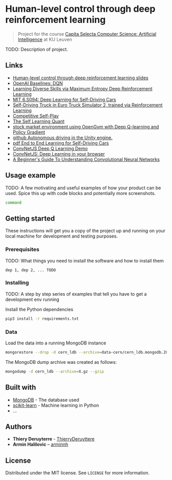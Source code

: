 #  Human-level control through deep reinforcement learning
> Project for the course [Capita Selecta Computer Science: Artificial Intelligence](https://onderwijsaanbod.kuleuven.be/syllabi/e/H05N0AE.htm#activetab=doelstellingen_idm1514848) at KU Leuven

TODO: Description of project.

## Links
- [Human-level control through deep reinforcement learning slides](http://www.teach.cs.toronto.edu/~csc2542h/fall/material/csc2542f16_dqn.pdf)
- [OpenAI Baselines: DQN](https://blog.openai.com/openai-baselines-dqn/)
- [Learning Diverse Skills via Maximum Entropy Deep Reinforcement Learning](http://bair.berkeley.edu/blog/2017/10/06/soft-q-learning/)
- [MIT 6.S094: Deep Learning for Self-Driving Cars](http://selfdrivingcars.mit.edu/deeptraffic/)
- [Self-Driving Truck in Euro Truck Simulator 2, trained via Reinforcement Learning](https://github.com/aleju/self-driving-truck)
- [Competitive Self-Play](https://blog.openai.com/competitive-self-play/)
- [The Self Learning Quant](https://hackernoon.com/the-self-learning-quant-d3329fcc9915)
- [stock market environment using OpenGym with Deep Q-learning and Policy Gradient](https://github.com/kh-kim/stock_market_reinforcement_learning)
- [github Autonomous driving in the Unity engine.](https://github.com/alexhagiopol/end-to-end-deep-learning)
- [pdf End to End Learning for Self-Driving Cars](https://arxiv.org/pdf/1604.07316.pdf)
- [ConvNetJS Deep Q Learning Demo](http://cs.stanford.edu/people/karpathy/convnetjs/demo/rldemo.html)
- [ConvNetJS: Deep Learning in your browser](http://cs.stanford.edu/people/karpathy/convnetjs/docs.html)
- [A Beginner's Guide To Understanding Convolutional Neural Networks](https://adeshpande3.github.io/adeshpande3.github.io/A-Beginner's-Guide-To-Understanding-Convolutional-Neural-Networks/)
<!-- ![](header.png) -->

<!--
## Installation

OS X & Linux:

```sh
command
```
-->

## Usage example

TODO: A few motivating and useful examples of how your product can be used. Spice this up with code blocks and potentially more screenshots.

```sh
command
```  

## Getting started
These instructions will get you a copy of the project up and running on your local machine for development and testing purposes.

### Prerequisites
TODO: What things you need to install the software and how to install them

    dep 1, dep 2, ... TODO

### Installing
TODO: A step by step series of examples that tell you have to get a development env running

Install the Python dependencies
```sh
pip3 install -r requirements.txt
```

### Data
Load the data into a running MongoDB instance
```sh
mongorestore --drop -d cern_ldb --archive=data-cern/cern_ldb.mongodb.20170309.mki_v0_5.gz --gzip
```

The MongoDB dump archive was created as follows:
```sh
mongodump -d cern_ldb --archive=X.gz --gzip
```

## Built with
* [MongoDB](http://mongodb.com) - The database used
* [scikit-learn](http://scikit-learn.org) - Machine learning in Python
* ...

## Authors

* **Thiery Deruyterre** - [ThierryDeruyttere](https://github.com/ThierryDeruyttere)
* **Armin Halilovic** – [arminnh](http://github.com/arminnh/)


## License
Distributed under the MIT license. See ``LICENSE`` for more information.
